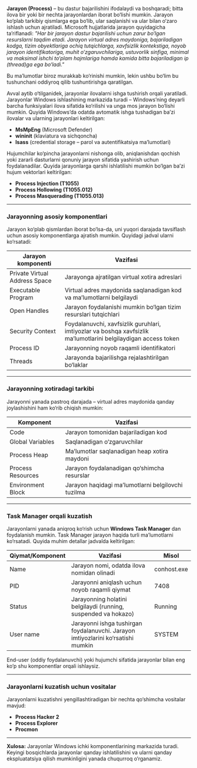 
**Jarayon (Process)** – bu dastur bajarilishini ifodalaydi va boshqaradi; bitta ilova bir yoki bir nechta jarayonlardan iborat bo‘lishi mumkin. Jarayon ko‘plab tarkibiy qismlarga ega bo‘lib, ular saqlanishi va ular bilan o‘zaro ishlash uchun ajratiladi. Microsoft hujjatlarida jarayon quyidagicha ta’riflanadi:
*"Har bir jarayon dastur bajarilishi uchun zarur bo‘lgan resurslarni taqdim etadi. Jarayon virtual adres maydoniga, bajariladigan kodga, tizim obyektlariga ochiq tutqichlarga, xavfsizlik kontekstiga, noyob jarayon identifikatoriga, muhit o‘zgaruvchilariga, ustuvorlik sinfiga, minimal va maksimal ishchi to‘plam hajmlariga hamda kamida bitta bajariladigan ip (thread)ga ega bo‘ladi."*

Bu ma’lumotlar biroz murakkab ko‘rinishi mumkin, lekin ushbu bo‘lim bu tushunchani oddiyroq qilib tushuntirishga qaratilgan.

Avval aytib o‘tilganidek, jarayonlar ilovalarni ishga tushirish orqali yaratiladi. Jarayonlar Windows ishlashining markazida turadi – Windows’ning deyarli barcha funksiyalari ilova sifatida ko‘rilishi va unga mos jarayon bo‘lishi mumkin. Quyida Windows’da odatda avtomatik ishga tushadigan ba’zi ilovalar va ularning jarayonlari keltirilgan:

* **MsMpEng** (Microsoft Defender)
* **wininit** (klaviatura va sichqoncha)
* **lsass** (credential storage – parol va autentifikatsiya ma’lumotlari)

Hujumchilar ko‘pincha jarayonlarni nishonga olib, aniqlanishdan qochish yoki zararli dasturlarni qonuniy jarayon sifatida yashirish uchun foydalanadilar. Quyida jarayonlarga qarshi ishlatilishi mumkin bo‘lgan ba’zi hujum vektorlari keltirilgan:

* **Process Injection (T1055)**
* **Process Hollowing (T1055.012)**
* **Process Masquerading (T1055.013)**

---

### Jarayonning asosiy komponentlari

Jarayon ko‘plab qismlardan iborat bo‘lsa-da, uni yuqori darajada tavsiflash uchun asosiy komponentlarga ajratish mumkin. Quyidagi jadval ularni ko‘rsatadi:

| **Jarayon komponenti**        | **Vazifasi**                                                                                                   |
| ----------------------------- | -------------------------------------------------------------------------------------------------------------- |
| Private Virtual Address Space | Jarayonga ajratilgan virtual xotira adreslari                                                                  |
| Executable Program            | Virtual adres maydonida saqlanadigan kod va ma’lumotlarni belgilaydi                                           |
| Open Handles                  | Jarayon foydalanishi mumkin bo‘lgan tizim resurslari tutqichlari                                               |
| Security Context              | Foydalanuvchi, xavfsizlik guruhlari, imtiyozlar va boshqa xavfsizlik ma’lumotlarini belgilaydigan access token |
| Process ID                    | Jarayonning noyob raqamli identifikatori                                                                       |
| Threads                       | Jarayonda bajarilishga rejalashtirilgan bo‘laklar                                                              |

---

### Jarayonning xotiradagi tarkibi

Jarayonni yanada pastroq darajada – virtual adres maydonida qanday joylashishini ham ko‘rib chiqish mumkin:

| **Komponent**     | **Vazifasi**                                       |
| ----------------- | -------------------------------------------------- |
| Code              | Jarayon tomonidan bajariladigan kod                |
| Global Variables  | Saqlanadigan o‘zgaruvchilar                        |
| Process Heap      | Ma’lumotlar saqlanadigan heap xotira maydoni       |
| Process Resources | Jarayon foydalanadigan qo‘shimcha resurslar        |
| Environment Block | Jarayon haqidagi ma’lumotlarni belgilovchi tuzilma |

---

### Task Manager orqali kuzatish

Jarayonlarni yanada aniqroq ko‘rish uchun **Windows Task Manager** dan foydalanish mumkin. Task Manager jarayon haqida turli ma’lumotlarni ko‘rsatadi. Quyida muhim detallar jadvalda keltirilgan:

| **Qiymat/Komponent** | **Vazifasi**                                                                      | **Misol**   |
| -------------------- | --------------------------------------------------------------------------------- | ----------- |
| Name                 | Jarayon nomi, odatda ilova nomidan olinadi                                        | conhost.exe |
| PID                  | Jarayonni aniqlash uchun noyob raqamli qiymat                                     | 7408        |
| Status               | Jarayonning holatini belgilaydi (running, suspended va hokazo)                    | Running     |
| User name            | Jarayonni ishga tushirgan foydalanuvchi. Jarayon imtiyozlarini ko‘rsatishi mumkin | SYSTEM      |

End-user (oddiy foydalanuvchi) yoki hujumchi sifatida jarayonlar bilan eng ko‘p shu komponentlar orqali ishlaysiz.

---

### Jarayonlarni kuzatish uchun vositalar

Jarayonlarni kuzatishni yengillashtiradigan bir nechta qo‘shimcha vositalar mavjud:

* **Process Hacker 2**
* **Process Explorer**
* **Procmon**

---

**Xulosa:**
Jarayonlar Windows ichki komponentlarining markazida turadi. Keyingi bosqichlarda jarayonlar qanday ishlatilishini va ularni qanday ekspluatatsiya qilish mumkinligini yanada chuqurroq o‘rganamiz.

